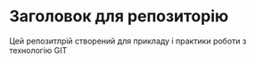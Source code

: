 # Заголовок для репозиторію 
Цей репозитлрій створений для прикладу і практики роботи з технологію GIT